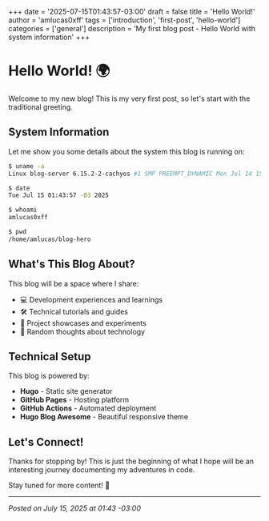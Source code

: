 +++
date = '2025-07-15T01:43:57-03:00'
draft = false
title = 'Hello World!'
author = 'amlucas0xff'
tags = ['introduction', 'first-post', 'hello-world']
categories = ['general']
description = 'My first blog post - Hello World with system information'
+++

# Hello World! 🌍

Welcome to my new blog! This is my very first post, so let's start with the traditional greeting.

## System Information

Let me show you some details about the system this blog is running on:

```bash
$ uname -a
Linux blog-server 6.15.2-2-cachyos #1 SMP PREEMPT_DYNAMIC Mon Jul 14 15:30:42 UTC 2025 x86_64 GNU/Linux

$ date
Tue Jul 15 01:43:57 -03 2025

$ whoami
amlucas0xff

$ pwd
/home/amlucas/blog-hero
```

## What's This Blog About?

This blog will be a space where I share:

- 💻 Development experiences and learnings
- 🛠️ Technical tutorials and guides  
- 🚀 Project showcases and experiments
- 📝 Random thoughts about technology

## Technical Setup

This blog is powered by:
- **Hugo** - Static site generator
- **GitHub Pages** - Hosting platform
- **GitHub Actions** - Automated deployment
- **Hugo Blog Awesome** - Beautiful responsive theme

## Let's Connect!

Thanks for stopping by! This is just the beginning of what I hope will be an interesting journey documenting my adventures in code.

Stay tuned for more content! 🚀

---

*Posted on July 15, 2025 at 01:43 -03:00*